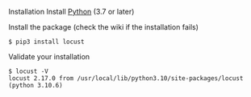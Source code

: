 Installation
Install [Python](https://docs.python-guide.org/starting/installation/) (3.7 or later) 

Install the package (check the wiki if the installation fails)
````
$ pip3 install locust
````
Validate your installation

````
$ locust -V
locust 2.17.0 from /usr/local/lib/python3.10/site-packages/locust (python 3.10.6)
````